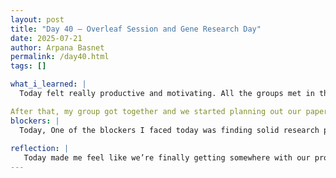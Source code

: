 ```yaml
---
layout: post
title: "Day 40 – Overleaf Session and Gene Research Day"
date: 2025-07-21
author: Arpana Basnet
permalink: /day40.html
tags: []

what_i_learned: |
  Today felt really productive and motivating. All the groups met in the Business Building, and it was nice being in a space where everyone was focused and working toward the same goal. Michael showed us how to use Overleaf to start putting our paper together, and even though I’d never used it before, he explained it in a way that made it easy to follow. I liked how it helped us stay organized and work together on one document without things getting messy.

After that, my group got together and we started planning out our paper. We talked about who would do what, and I decided to start looking into our top 10 genes. I spent time researching them and trying to find papers that could help us understand their roles better—especially in cancer. It actually made me more interested in our project because I could see the real science behind what we’re doing. Overall, today felt like a turning point. We’re finally pulling everything together, and I’m excited to see how far we can take it.
blockers: |
  Today, One of the blockers I faced today was finding solid research papers that mentioned all or most of our top 10 genes together. Most of the studies only focused on one or two at a time, which made it harder to connect everything for the discussion section. It also took a while to understand the biological roles of some genes since I don’t come from a strong biology background. 
  
reflection: |
   Today made me feel like we’re finally getting somewhere with our project. Being in the Business Building with all the other groups helped me stay focused, and learning how to use Overleaf made the writing part feel less confusing. It was also the first time I really started looking into our top 10 genes, and even though it was a bit hard at first, it made the project feel more real and interesting. I realized how important it is to understand the background of what we’re working on. 
---
```














